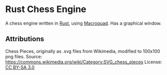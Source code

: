 # Rust Chess Engine
A chess engine written in [Rust](https://www.rust-lang.org/), using [Macroquad](https://macroquad.rs/). Has a graphical window.

## Attributions
Chess Pieces, originally as .svg files from Wikimedia, modified to 100x100 png files.
Source: https://commons.wikimedia.org/wiki/Category:SVG_chess_pieces
License: [CC BY-SA 3.0](https://creativecommons.org/licenses/by-sa/3.0/)
